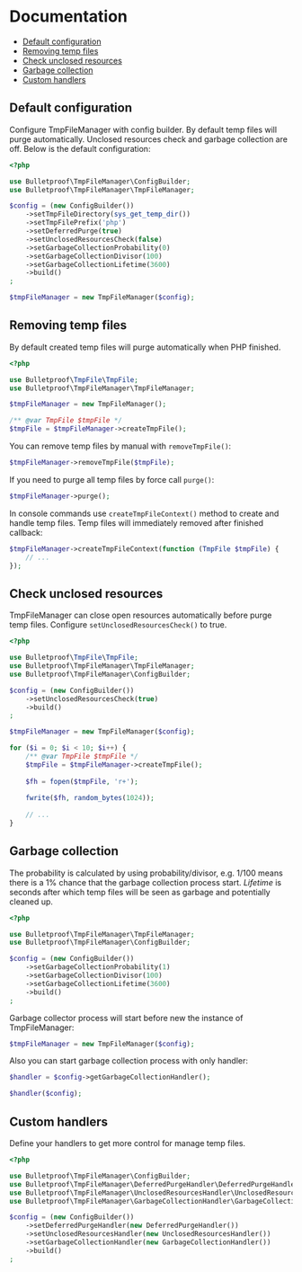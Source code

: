 # Documentation

- [Default configuration](#default-configuration)
- [Removing temp files](#removing-temp-files)
- [Check unclosed resources](#check-unclosed-resources)
- [Garbage collection](#garbage-collection)
- [Custom handlers](#custom-handlers)

## Default configuration

Configure TmpFileManager with config builder. By default temp files will purge automatically. Unclosed resources check and garbage collection are off. Below is the default configuration:

```php
<?php

use Bulletproof\TmpFileManager\ConfigBuilder;
use Bulletproof\TmpFileManager\TmpFileManager;

$config = (new ConfigBuilder())
    ->setTmpFileDirectory(sys_get_temp_dir())
    ->setTmpFilePrefix('php')
    ->setDeferredPurge(true)
    ->setUnclosedResourcesCheck(false)
    ->setGarbageCollectionProbability(0)
    ->setGarbageCollectionDivisor(100)
    ->setGarbageCollectionLifetime(3600)
    ->build()
;

$tmpFileManager = new TmpFileManager($config);
```
## Removing temp files

By default created temp files will purge automatically when PHP finished.

```php
<?php

use Bulletproof\TmpFile\TmpFile;
use Bulletproof\TmpFileManager\TmpFileManager;

$tmpFileManager = new TmpFileManager();

/** @var TmpFile $tmpFile */
$tmpFile = $tmpFileManager->createTmpFile();
```

You can remove temp files by manual with `removeTmpFile()`:

```php
$tmpFileManager->removeTmpFile($tmpFile);
```

If you need to purge all temp files by force call `purge()`:

```php
$tmpFileManager->purge();
```

In console commands use `createTmpFileContext()` method to create and handle temp files. Temp files will immediately removed after finished callback:

```php
$tmpFileManager->createTmpFileContext(function (TmpFile $tmpFile) {
    // ...
});
```

## Check unclosed resources

TmpFileManager can close open resources automatically before purge temp files. Configure `setUnclosedResourcesCheck()` to true.

```php
<?php

use Bulletproof\TmpFile\TmpFile;
use Bulletproof\TmpFileManager\TmpFileManager;
use Bulletproof\TmpFileManager\ConfigBuilder;

$config = (new ConfigBuilder())
    ->setUnclosedResourcesCheck(true)
    ->build()
;

$tmpFileManager = new TmpFileManager($config);

for ($i = 0; $i < 10; $i++) {
    /** @var TmpFile $tmpFile */
    $tmpFile = $tmpFileManager->createTmpFile();
    
    $fh = fopen($tmpFile, 'r+');
    
    fwrite($fh, random_bytes(1024));
    
    // ...
}
```

## Garbage collection

The probability is calculated by using probability/divisor, e.g. 1/100 means there is a 1% chance that the garbage collection process start. *Lifetime* is seconds after which temp files will be seen as garbage and potentially cleaned up. 

```php
<?php

use Bulletproof\TmpFileManager\TmpFileManager;
use Bulletproof\TmpFileManager\ConfigBuilder;

$config = (new ConfigBuilder())
    ->setGarbageCollectionProbability(1)
    ->setGarbageCollectionDivisor(100)
    ->setGarbageCollectionLifetime(3600)
    ->build()
;
```

Garbage collector process will start before new the instance of TmpFileManager:

```php
$tmpFileManager = new TmpFileManager($config);
```

Also you can start garbage collection process with only handler:

```php
$handler = $config->getGarbageCollectionHandler();

$handler($config);
```

## Custom handlers

Define your handlers to get more control for manage temp files.

```php
<?php

use Bulletproof\TmpFileManager\ConfigBuilder;
use Bulletproof\TmpFileManager\DeferredPurgeHandler\DeferredPurgeHandler;
use Bulletproof\TmpFileManager\UnclosedResourcesHandler\UnclosedResourcesHandler;
use Bulletproof\TmpFileManager\GarbageCollectionHandler\GarbageCollectionHandler;

$config = (new ConfigBuilder())
    ->setDeferredPurgeHandler(new DeferredPurgeHandler())
    ->setUnclosedResourcesHandler(new UnclosedResourcesHandler())
    ->setGarbageCollectionHandler(new GarbageCollectionHandler())
    ->build()
;
```